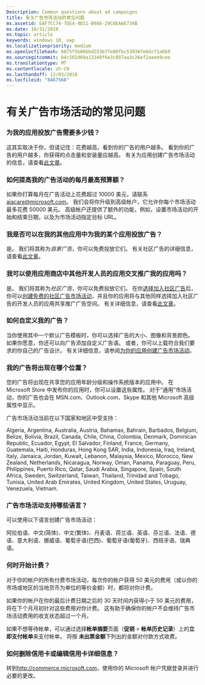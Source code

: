 ```yaml
---
Description: Common questions about ad campaigns
title: 有关广告市场活动的常见问题
ms.assetid: EAF7CC74-7DE4-4D11-B9A6-29C6EA6E734B
ms.date: 10/31/2018
ms.topic: article
keywords: windows 10, uwp
ms.localizationpriority: medium
ms.openlocfilehash: 6875f5b06bbd253b7fe80fbc53936fe0dcf1a6b9
ms.sourcegitcommit: b4c502d69a13340f6e3c887aa3c26ef2aeee9cee
ms.translationtype: MT
ms.contentlocale: zh-CN
ms.lasthandoff: 12/03/2018
ms.locfileid: "8467568"
---
```

# <a name="common-questions-about-ad-campaigns"></a>有关广告市场活动的常见问题

### <a name="how-much-does-it-cost-to-run-an-ad-for-my-app"></a>为我的应用投放广告需要多少钱？

这其实取决于你，但请记住：花费越高，看到你的广告的用户越多。 看到你的广告的用户越多，你获得的点击量和安装量应越高。 有关为应用创建广告市场活动的信息，请查看[此文章](create-an-ad-campaign-for-your-app.md)。

### <a name="how-can-i-increase-the-maximum-monthly-budget-amount-allowed-for-my-ad-campaign"></a>如何提高我的广告活动的每月最高预算额？

如果你打算每月在广告活动上花费超过 10000 美元，请联系 [aiacare@microsoft.com](mailto:aiacare@microsoft.com)。 我们会将你升级到高级帐户，它允许你每个市场活动最多花费 50000 美元。 高级帐户还提供了额外的功能，例如，设置市场活动的开始和结束日期，以及为市场活动指定目标 URL。

### <a name="can-i-run-ads-for-one-of-my-apps-in-my-other-apps"></a>我是否可以在我的其他应用中为我的某个应用投放广告？

是。 我们将其称为*自家广告*，你可以免费投放它们。 有关社区广告的详细信息，请查看[此文章](about-house-ads.md)。

### <a name="can-i-cross-promote-my-app-with-apps-from-other-developers-in-the-store"></a>我可以使用应用商店中其他开发人员的应用交叉推广我的应用吗？

是。 我们将其称为*社区广告*，你可以免费投放它们。 在你[选择加入社区广告](about-community-ads.md#opt-in-to-community-ads)后，你可以[创建免费的社区广告市场活动](create-an-ad-campaign-for-your-app.md)，并且你的应用将与其他同样选择加入社区广告的开发人员的应用共享推广广告空间。 有关详细信息，请查看[此文章](about-community-ads.md)。

### <a name="how-can-i-customize-my-ad"></a>如何自定义我的广告？

当你使用其中一个默认广告模板时，你可以选择广告的大小、图像和背景颜色。 如果你愿意，你还可以向广告添加自定义广告语。 或者，你可以上载符合我们要求的你自己的广告设计。 有关详细信息，请参阅[为你的应用创建广告市场活动](create-an-ad-campaign-for-your-app.md)。

### <a name="where-will-my-ad-appear"></a>我的广告将出现在哪个位置？

您的广告将出现在共享您的应用年龄分级和操作系统版本的应用中。 在 Microsoft Store 中发布你的应用时，你可以设置这些属性。 对于“通用”市场活动，你的广告也会在 MSN.com、Outlook.com、Skype 和其他 Microsoft 高级属性中显示。

广告市场活动当前在以下国家和地区中受支持：

Algeria, Argentina, Australia, Austria, Bahamas, Bahrain, Barbados, Belgium, Belize, Bolivia, Brazil, Canada, Chile, China, Colombia, Denmark, Dominican Republic, Ecuador, Egypt, El Salvador, Finland, France, Germany, Guatemala, Haiti, Honduras, Hong Kong SAR, India, Indonesia, Iraq, Ireland, Italy, Jamaica, Jordan, Kuwait, Lebanon, Malaysia, Mexico, Morocco, New Zealand, Netherlands, Nicaragua, Norway, Oman, Panama, Paraguay, Peru, Philippines, Puerto Rico, Qatar, Saudi Arabia, Singapore, Spain, South Africa, Sweden, Switzerland, Taiwan, Thailand, Trinidad and Tobago, Tunisia, United Arab Emirates, United Kingdom, United States, Uruguay, Venezuela, Vietnam.

### <a name="what-languages-are-supported-for-ad-campaigns"></a>广告市场活动支持哪些语言？

可以使用以下语言创建广告市场活动：

阿拉伯语、中文(简体)、中文(繁体)、丹麦语、荷兰语、英语、芬兰语、法语、德语、意大利语、挪威语、葡萄牙语(巴西)、葡萄牙语(葡萄牙)、西班牙语、瑞典语。

### <a name="when-will-i-be-billed"></a>何时开始计费？

对于你的帐户的所有付费市场活动，每次你的帐户获得 50 美元的费用（或以你的市场或地区的当地货币为单位的等价金额）时，都将对你计费。

如果你的帐户在你的最后计费日期之后的 30 天时间内获得小于 50 美元的费用，将在下个月月初针对这些费用对你计费。 这有助于确保你的帐户不会维持广告市场活动费用的收支状态超过一个月。

如果不想等待帐单，可以通过选择**帐单摘要**页面（**促销** > **帐单历史记录**）上的**立即支付帐单**来支付帐单。 将按 **未出票金额**下列出的金额对付款方式收费。

### <a name="how-do-i-delete-a-credit-card-or-edit-the-details-of-a-credit-card"></a>如何删除信用卡或编辑信用卡详细信息？

转到<http://commerce.microsoft.com>，使用你的 Microsoft 帐户凭据登录并进行必要的更改。

